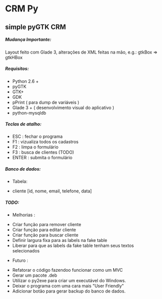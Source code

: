 # CRM Py
## simple pyGTK CRM

##### Mudança Importante:
Layout feito com Glade 3, alterações de XML feitas na mão, e.g.: gtkBox => gtkHBox

##### Requisitos:
* Python 2.6 +
* pyGTK
* GTK+
* GDK
* pPrint ( para dump de variáveis )
* Glade 3 +  ( desenvolvimento visual do aplicativo )
* python-mysqldb

##### Teclas de atalho:
* ESC : fechar o programa
* F1 : vizualiza todos os cadastros
* F2 : limpa o formulário
* F3 : busca de clientes (TODO)
* ENTER : submita o formulário

##### Banco de dados:
* Tabela:
 - cliente [id, nome, email, telefone, data]

##### TODO:
* Melhorias :
 + Criar função para remover cliente
 + Criar função para editar cliente
 + Criar função para buscar cliente
 + Definir largura fixa para as labels na fake table
 + Liberar para que as labels da fake table tenham seus textos selecionados
* Futuro :
 + Refatorar o código fazendoo funcionar como um MVC
 + Gerar um pacote .deb
 + Utilizar o py2exe para criar um executável do Windows.
 + Deixar o programa com uma cara mais "User Friendly"
 + Adicionar botão para gerar backup do banco de dados.

